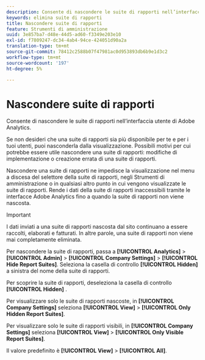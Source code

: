 ```yaml
---
description: Consente di nascondere le suite di rapporti nell’interfaccia utente di Adobe Analytics.
keywords: elimina suite di rapporti
title: Nascondere suite di rapporti
feature: Strumenti di amministrazione
uuid: 3e857ba7-d48e-44d5-ad60-f3349e203e10
exl-id: f7809247-dc34-4ab4-94ce-424051d90a2a
translation-type: tm+mt
source-git-commit: 78412c2588b07f47981ac0d953893db6b9e1d3c2
workflow-type: tm+mt
source-wordcount: '197'
ht-degree: 5%

---
```


# Nascondere suite di rapporti

Consente di nascondere le suite di rapporti nell’interfaccia utente di Adobe Analytics.

Se non desideri che una suite di rapporti sia più disponibile per te e per i tuoi utenti, puoi nasconderla dalla visualizzazione. Possibili motivi per cui potrebbe essere utile nascondere una suite di rapporti: modifiche di implementazione o creazione errata di una suite di rapporti.

Nascondere una suite di rapporti ne impedisce la visualizzazione nel menu a discesa del selettore della suite di rapporti, negli Strumenti di amministrazione o in qualsiasi altro punto in cui vengono visualizzate le suite di rapporti. Rende i dati della suite di rapporti inaccessibili tramite le interfacce Adobe Analytics fino a quando la suite di rapporti non viene nascosta.

>[!IMPORTANT]
>
>I dati inviati a una suite di rapporti nascosta dal sito continuano a essere raccolti, elaborati e fatturati. In altre parole, una suite di rapporti non viene mai completamente eliminata.

Per nascondere la suite di rapporti, passa a **[!UICONTROL Analytics]** > **[!UICONTROL Admin]** > **[!UICONTROL Company Settings]** > **[!UICONTROL Hide Report Suites]**. Seleziona la casella di controllo **[!UICONTROL Hidden]** a sinistra del nome della suite di rapporti.

Per scoprire la suite di rapporti, deseleziona la casella di controllo **[!UICONTROL Hidden]** .

Per visualizzare solo le suite di rapporti nascoste, in **[!UICONTROL Company Settings]** seleziona **[!UICONTROL View]** > **[!UICONTROL Only Hidden Report Suites]**.

Per visualizzare solo le suite di rapporti visibili, in **[!UICONTROL Company Settings]** seleziona **[!UICONTROL View]** > **[!UICONTROL Only Visible Report Suites]**.

Il valore predefinito è **[!UICONTROL View]** > **[!UICONTROL All]**.
